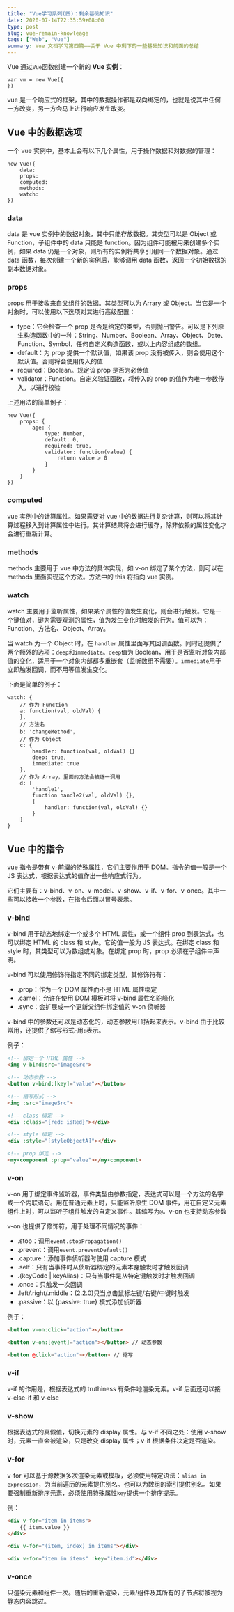 ```yaml
---
title: "Vue学习系列(四)：剩余基础知识"
date: 2020-07-14T22:35:59+08:00
type: post
slug: vue-remain-knowleage
tags: ["Web", "Vue"]
summary: Vue 文档学习第四篇——关于 Vue 中剩下的一些基础知识和前面的总结
---
```


Vue 通过`Vue`函数创建一个新的 **Vue 实例**：

```vue
var vm = new Vue({
})
```

vue 是一个响应式的框架，其中的数据操作都是双向绑定的，也就是说其中任何一方改变，另一方会马上进行响应发生改变。

## Vue 中的数据选项

一个 vue 实例中，基本上会有以下几个属性，用于操作数据和对数据的管理： 

```vue
new Vue({
	data: 
	props: 
	computed:
	methods:
	watch:
})
```

### data

data 是 vue 实例中的数据对象，其中只能存放数据。其类型可以是 Object 或 Function，子组件中的 data 只能是 function。因为组件可能被用来创建多个实例，如果 data 仍是一个对象，则所有的实例将共享引用同一个数据对象。通过 data 函数，每次创建一个新的实例后，能够调用 data 函数，返回一个初始数据的副本数据对象。

### props

props 用于接收来自父组件的数据。其类型可以为 Arrary<String> 或 Object。当它是一个对象时，可以使用以下选项对其进行高级配置：

* type：它会检查一个 prop 是否是给定的类型，否则抛出警告。可以是下列原生构造函数中的一种：String、Number、Boolean、Array、Object、Date、Function、Symbol，任何自定义构造函数，或以上内容组成的数组。
* default：为 prop 提供一个默认值，如果该 prop 没有被传入，则会使用这个默认值。否则将会使用传入的值
* required：Boolean。规定该 prop 是否为必传值
* validator：Function。自定义验证函数，将传入的 prop 的值作为唯一参数传入，以进行校验

上述用法的简单例子：

```vue
new Vue({
	props: {
		age: {
			type: Number,
			default: 0,
			required: true,
			validator: function(value) {
				return value > 0
			}
		}	
	}
})
```

### computed

vue 实例中的计算属性。如果需要对 vue 中的数据进行复杂计算，则可以将其计算过程移入到计算属性中进行。其计算结果将会进行缓存，除非依赖的属性变化才会进行重新计算。

### methods

methods 主要用于 vue 中方法的具体实现，如 v-on 绑定了某个方法，则可以在 methods 里面实现这个方法。方法中的 this 将指向 vue 实例。

### watch

watch 主要用于监听属性，如果某个属性的值发生变化，则会进行触发。它是一个键值对，键为需要观测的属性，值为发生变化时触发的行为。值可以为：Function、方法名、Object、Array。

当 watch 为一个 Object 时，在 `handler` 属性里面写其回调函数。同时还提供了两个额外的选项：`deep`和`immediate`。`deep`值为 Boolean，用于是否监听对象内部值的变化，适用于一个对象内部都多重嵌套（监听数组不需要）。`immediate`用于立即触发回调，而不用等值发生变化。

下面是简单的例子：

```vue
watch: {
	// 作为 Function
	a: function(val, oldVal) {
	},
	// 方法名
	b: 'changeMethod'，
	// 作为 Object
	c: {
		handler: function(val, oldVal) {}
		deep: true,
		immediate: true
	},
	// 作为 Array，里面的方法会被逐一调用
	d: [
		'handle1',
		function handle2(val, oldVal) {},
		{
			handler: function(val, oldVal) {}
		}
	]
}
```

## Vue 中的指令

vue 指令是带有 `v-`前缀的特殊属性，它们主要作用于 DOM。指令的值一般是一个 JS 表达式，根据表达式的值作出一些响应式行为。

它们主要有：v-bind、v-on、v-model、v-show、v-if、v-for、v-once。其中一些可以接收一个参数，在指令后面以冒号表示。

### v-bind

v-bind 用于动态地绑定一个或多个 HTML 属性，或一个组件 prop 到表达式，也可以绑定 HTML 的 class 和 style。它的值一般为 JS 表达式。在绑定 class 和 style 时，其类型可以为数组或对象。在绑定 prop 时，prop 必须在子组件中声明。

v-bind 可以使用修饰符指定不同的绑定类型，其修饰符有：

* .prop：作为一个 DOM 属性而不是 HTML 属性绑定
* .camel：允许在使用 DOM 模板时将 v-bind 属性名驼峰化
* .sync：会扩展成一个更新父组件绑定值的 v-on 侦听器

v-bind 中的参数还可以是动态化的，动态参数用`[]`括起来表示。v-bind 由于比较常用，还提供了缩写形式-用`:`表示。

例子：

```html
<!-- 绑定一个 HTML 属性 -->
<img v-bind:src="imageSrc">

<!-- 动态参数 -->
<button v-bind:[key]="value"></button>

<!-- 缩写形式 -->
<img :src="imageSrc">

<!-- class 绑定 -->
<div :class="{red: isRed}"></div>

<!-- style 绑定 -->
<div :style="[styleObjectA]"></div>

<!-- prop 绑定 -->
<my-component :prop="value"></my-component>
```

### v-on

v-on 用于绑定事件监听器，事件类型由参数指定，表达式可以是一个方法的名字或一个内联语句。用在普通元素上时，只能监听原生 DOM 事件，用在自定义元素组件上时，可以监听子组件触发的自定义事件。其缩写为`@`。v-on 也支持动态参数

v-on 也提供了修饰符，用于处理不同情况的事件：

* .stop：调用`event.stopPropagation()`
* .prevent：调用`event.preventDefault()`
* .capture：添加事件侦听器时使用 capture 模式
* .self：只有当事件时从侦听器绑定的元素本身触发时才触发回调
* .{keyCode | keyAlias}：只有当事件是从特定键触发时才触发回调
* .once：只触发一次回调
* .left/.right/.middle：(2.2.0)只当点击鼠标左键/右键/中键时触发
* .passive：以 {passive: true} 模式添加侦听器

例子：

```html
<button v-on:click="action"></button>

<button v-on:[event]="action"></button> // 动态参数

<button @click="action"></button> // 缩写
```

### v-if

v-if 的作用是，根据表达式的 truthiness 有条件地渲染元素。v-if 后面还可以接 v-else-if 和  v-else

### v-show

根据表达式的真假值，切换元素的 display 属性。与 v-if 不同之处：使用 v-show 时，元素一直会被渲染，只是改变 display 属性；v-if 根据条件决定是否渲染。

### v-for

v-for 可以基于源数据多次渲染元素或模板，必须使用特定语法：`alias in expression`，为当前遍历的元素提供别名。也可以为数组的索引提供别名。如果要强制重新排序元素，必须使用特殊属性`key`提供一个排序提示。

例：

```html
<div v-for="item in items">
	{{ item.value }}  
</div>

<div v-for="(item, index) in items"></div>

<div v-for="item in items" :key="item.id"></div>
```

### v-once

只渲染元素和组件一次。随后的重新渲染，元素/组件及其所有的子节点将被视为静态内容跳过。